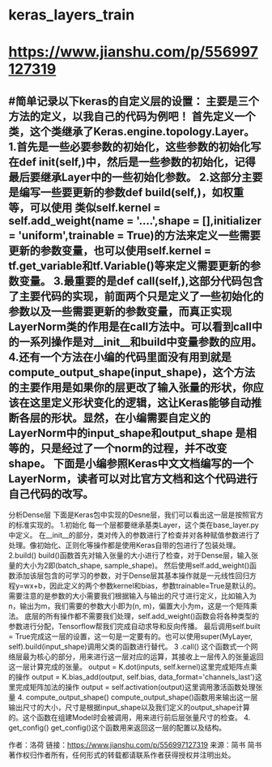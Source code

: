 # keras_layers_train








# https://www.jianshu.com/p/556997127319

#简单记录以下keras的自定义层的设置：
主要是三个方法的定义，以我自己的代码为例吧！
首先定义一个类，这个类继承了Keras.engine.topology.Layer。
1.首先是一些必要参数的初始化，这些参数的初始化写在def __init__(self,)中，然后是一些参数的初始化，记得最后要继承Layer中的一些初始化参数。
2.这部分主要是编写一些要更新的参数def build(self,)，如权重等，可以使用 类似self.kernel = self.add_weight(name = '....',shape = [],initializer = 'uniform',trainable = True)的方法来定义一些需要更新的参数变量，也可以使用self.kernel = tf.get_variable和tf.Variable()等来定义需要更新的参数变量。
3.最重要的是def call(self,),这部分代码包含了主要代码的实现，前面两个只是定义了一些初始化的参数以及一些需要更新的参数变量，而真正实现LayerNorm类的作用是在call方法中。可以看到call中的一系列操作是对__init__和build中变量参数的应用。
4.还有一个方法在小编的代码里面没有用到就是compute_output_shape(input_shape)，这个方法的主要作用是如果你的层更改了输入张量的形状，你应该在这里定义形状变化的逻辑，这让Keras能够自动推断各层的形状。显然，在小编需要自定义的LayerNorm中的input_shape和output_shape 是相等的，只是经过了一个norm的过程，并不改变shape。
下面是小编参照Keras中文文档编写的一个LayerNorm，读者可以对比官方文档和这个代码进行自己代码的改写。
--------------------- 
<!-- 作者：牛丸4 
来源：CSDN 
原文：https://blog.csdn.net/baidu_36161077/article/details/84564229 
版权声明：本文为博主原创文章，转载请附上博文链接！ -->




分析Dense层
下面是Keras包中实现的Desne层，我们可以看出这一层是按照官方的标准实现的。
1.初始化
每一个层都要继承基类Layer，这个类在base_layer.py中定义。
在__init__的部分，类对传入的参数进行了检查并对各种赋值参数进行了处理。像初始化、正则化等操作都是使用Keras自带的包进行了包装处理。
2.build()
build()函数首先对输入张量的大小进行了检查，对于Dense层，输入张量的大小为2即(batch_shape, sample_shape)。
然后使用self.add_weight()函数添加该层包含的可学习的参数，对于Dense层其基本操作就是一元线性回归方程y=wx+b，因此定义的两个参数kernel和bias，参数trainable=True是默认的。需要注意的是参数的大小需要我们根据输入与输出的尺寸进行定义，比如输入为n，输出为m，我们需要的参数大小即为(n, m)，偏置大小为m，这是一个矩阵乘法。
底层的所有操作都不需要我们处理，self.add_weight()函数会将各种类型的参数进行分配，Tensorflow帮我们完成自动求导和反向传播。
最后调用self.built = True完成这一层的设置，这一句是一定要有的。也可以使用super(MyLayer, self).build(input_shape)调用父类的函数进行替代。
3 .call()
这个函数式一个网络层最为核心的部分，用来进行这一层对应的运算，其接收上一层传入的张量返回这一层计算完成的张量。
output = K.dot(inputs, self.kernel)这里完成矩阵点乘的操作
output = K.bias_add(output, self.bias, data_format='channels_last')这里完成矩阵加法的操作
output = self.activation(output)这里调用激活函数处理张量
4. compute_output_shape()
compute_output_shape()函数用来输出这一层输出尺寸的大小，尺寸是根据input_shape以及我们定义的output_shape计算的。这个函数在组建Model时会被调用，用来进行前后层张量尺寸的检查。
4. get_config()
get_config()这个函数用来返回这一层的配置以及结构。

作者：洛荷
链接：https://www.jianshu.com/p/556997127319
来源：简书
简书著作权归作者所有，任何形式的转载都请联系作者获得授权并注明出处。
